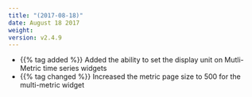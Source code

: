 ```yaml
---
title: "(2017-08-18)"
date: August 18 2017
weight:
version: v2.4.9
---
```

- {{% tag added %}} Added the ability to set the display unit on Mutli-Metric time series widgets
- {{% tag changed %}} Increased the metric page size to 500 for the multi-metric widget
